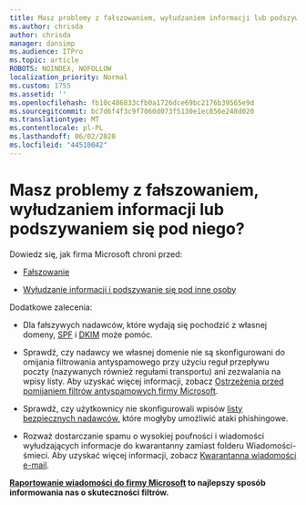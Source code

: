 ```yaml
---
title: Masz problemy z fałszowaniem, wyłudzaniem informacji lub podszywaniem się pod niego?
ms.author: chrisda
author: chrisda
manager: dansimp
ms.audience: ITPro
ms.topic: article
ROBOTS: NOINDEX, NOFOLLOW
localization_priority: Normal
ms.custom: 1755
ms.assetid: ''
ms.openlocfilehash: fb10c486833cfb0a1726dce69bc2176b39565e9d
ms.sourcegitcommit: bc7d6f4f3c9f7060d073f5130e1ec856e248d020
ms.translationtype: MT
ms.contentlocale: pl-PL
ms.lasthandoff: 06/02/2020
ms.locfileid: "44510042"
---
```

# <a name="issues-with-spoofing-phishing-or-impersonation"></a>Masz problemy z fałszowaniem, wyłudzaniem informacji lub podszywaniem się pod niego?

Dowiedz się, jak firma Microsoft chroni przed:

- [Fałszowanie](https://docs.microsoft.com/microsoft-365/security/office-365-security/anti-spoofing-protection)

- [Wyłudzanie informacji i podszywanie się pod inne osoby](https://docs.microsoft.com/microsoft-365/security/office-365-security/atp-anti-phishing)

Dodatkowe zalecenia:

- Dla fałszywych nadawców, które wydają się pochodzić z własnej domeny, [SPF](https://docs.microsoft.com/microsoft-365/security/office-365-security/set-up-spf-in-office-365-to-help-prevent-spoofing) i [DKIM](https://docs.microsoft.com/microsoft-365/security/office-365-security/use-dkim-to-validate-outbound-email) może pomóc.

- Sprawdź, czy nadawcy we własnej domenie nie są skonfigurowani do omijania filtrowania antyspamowego przy użyciu reguł przepływu poczty (nazywanych również regułami transportu) ani zezwalania na wpisy listy. Aby uzyskać więcej informacji, zobacz [Ostrzeżenia przed pomijaniem filtrów antyspamowych firmy Microsoft](https://docs.microsoft.com/exchange/troubleshoot/antispam/cautions-against-bypassing-spam-filters).

- Sprawdź, czy użytkownicy nie skonfigurowali wpisów [listy bezpiecznych nadawców,](https://support.office.com/article/BE1BAEA0-BEAB-4A30-B968-9004332336CE) które mogłyby umożliwić ataki phishingowe.

- Rozważ dostarczanie spamu o wysokiej poufności i wiadomości wyłudzających informacje do kwarantanny zamiast folderu Wiadomości-śmieci. Aby uzyskać więcej informacji, zobacz [Kwarantanna wiadomości e-mail](https://docs.microsoft.com/microsoft-365/security/office-365-security/quarantine-email-messages).

**[Raportowanie wiadomości do firmy Microsoft](https://support.office.com/article/b5caa9f1-cdf3-4443-af8c-ff724ea719d2) to najlepszy sposób informowania nas o skuteczności filtrów.**
